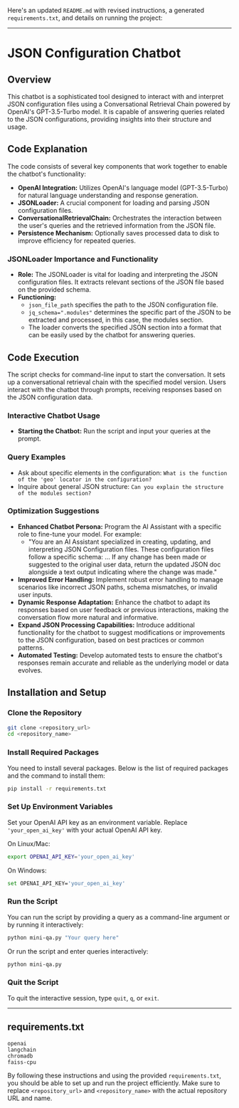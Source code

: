 Here's an updated `README.md` with revised instructions, a generated `requirements.txt`, and details on running the project:

---

# JSON Configuration Chatbot

## Overview
This chatbot is a sophisticated tool designed to interact with and interpret JSON configuration files using a Conversational Retrieval Chain powered by OpenAI's GPT-3.5-Turbo model. It is capable of answering queries related to the JSON configurations, providing insights into their structure and usage.

## Code Explanation
The code consists of several key components that work together to enable the chatbot's functionality:

- **OpenAI Integration:** Utilizes OpenAI's language model (GPT-3.5-Turbo) for natural language understanding and response generation.
- **JSONLoader:** A crucial component for loading and parsing JSON configuration files.
- **ConversationalRetrievalChain:** Orchestrates the interaction between the user's queries and the retrieved information from the JSON file.
- **Persistence Mechanism:** Optionally saves processed data to disk to improve efficiency for repeated queries.

### JSONLoader Importance and Functionality
- **Role:** The JSONLoader is vital for loading and interpreting the JSON configuration files. It extracts relevant sections of the JSON file based on the provided schema.
- **Functioning:**
  - `json_file_path` specifies the path to the JSON configuration file.
  - `jq_schema=".modules"` determines the specific part of the JSON to be extracted and processed, in this case, the modules section.
  - The loader converts the specified JSON section into a format that can be easily used by the chatbot for answering queries.

## Code Execution
The script checks for command-line input to start the conversation. It sets up a conversational retrieval chain with the specified model version. Users interact with the chatbot through prompts, receiving responses based on the JSON configuration data.

### Interactive Chatbot Usage
- **Starting the Chatbot:** Run the script and input your queries at the prompt.

### Query Examples
- Ask about specific elements in the configuration: `What is the function of the 'geo' locator in the configuration?`
- Inquire about general JSON structure: `Can you explain the structure of the modules section?`

### Optimization Suggestions
- **Enhanced Chatbot Persona:** Program the AI Assistant with a specific role to fine-tune your model. For example:
  - "You are an AI Assistant specialized in creating, updating, and interpreting JSON Configuration files. These configuration files follow a specific schema: ... If any change has been made or suggested to the original user data, return the updated JSON doc alongside a text output indicating where the change was made."
- **Improved Error Handling:** Implement robust error handling to manage scenarios like incorrect JSON paths, schema mismatches, or invalid user inputs.
- **Dynamic Response Adaptation:** Enhance the chatbot to adapt its responses based on user feedback or previous interactions, making the conversation flow more natural and informative.
- **Expand JSON Processing Capabilities:** Introduce additional functionality for the chatbot to suggest modifications or improvements to the JSON configuration, based on best practices or common patterns.
- **Automated Testing:** Develop automated tests to ensure the chatbot's responses remain accurate and reliable as the underlying model or data evolves.

## Installation and Setup

### Clone the Repository
```bash
git clone <repository_url>
cd <repository_name>
```

### Install Required Packages
You need to install several packages. Below is the list of required packages and the command to install them:

```bash
pip install -r requirements.txt
```

### Set Up Environment Variables
Set your OpenAI API key as an environment variable. Replace `'your_open_ai_key'` with your actual OpenAI API key.

On Linux/Mac:
```bash
export OPENAI_API_KEY='your_open_ai_key'
```

On Windows:
```bash
set OPENAI_API_KEY='your_open_ai_key'
```

### Run the Script
You can run the script by providing a query as a command-line argument or by running it interactively:

```bash
python mini-qa.py "Your query here"
```

Or run the script and enter queries interactively:

```bash
python mini-qa.py
```

### Quit the Script
To quit the interactive session, type `quit`, `q`, or `exit`.

---

## requirements.txt

```plaintext
openai
langchain
chromadb
faiss-cpu
```

By following these instructions and using the provided `requirements.txt`, you should be able to set up and run the project efficiently. Make sure to replace `<repository_url>` and `<repository_name>` with the actual repository URL and name.

